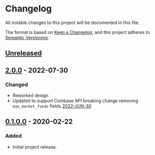# Changelog

All notable changes to this project will be documented in this file.

The format is based on [Keep a Changelog](https://keepachangelog.com/en/1.0.0/),
and this project adheres to [Semantic Versioning](https://semver.org/spec/v2.0.0.html).

## [Unreleased]

## [2.0.0] - 2022-07-30

### Changed
- Reworked design
- Updated to support Coinbase API breaking change removing `max_market_funds` fields [2022-JUN-30](https://docs.cloud.coinbase.com/exchange/docs/changelog#2022-jun-30) 

## [0.1.0.0] - 2020-02-22

### Added

- Initial project release.

[unreleased]: https://github.com/tochicool/bitcoin-dca/compare/v2.0.0...HEAD
[0.1.0.0]: https://github.com/tochicool/bitcoin-dca/releases/tag/v0.1.0.0
[2.0.0]: https://github.com/tochicool/bitcoin-dca/releases/tag/v2.0.0
